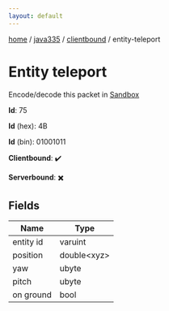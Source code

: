 ```yaml
---
layout: default
---
```


[home](/)  /  [java335](/protocol/java335)  /  [clientbound](/protocol/java335/clientbound)  /  entity-teleport

# Entity teleport

Encode/decode this packet in [Sandbox](../../../sandbox/java335#clientbound.entity_teleport)

**Id**: 75

**Id** (hex): 4B

**Id** (bin): 01001011

**Clientbound**: ✔️

**Serverbound**: ✖️

## Fields

Name | Type
---|---
entity id | varuint
position | double&lt;xyz&gt;
yaw | ubyte
pitch | ubyte
on ground | bool
